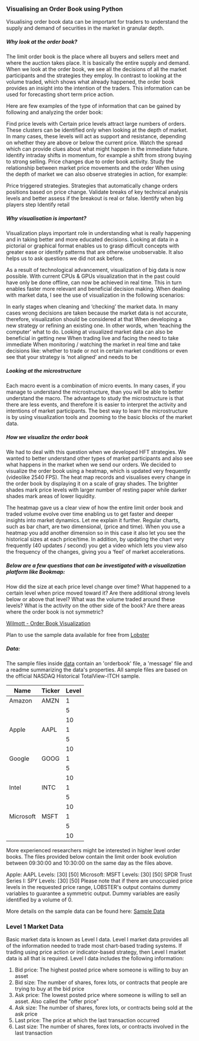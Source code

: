 ### Visualising an Order Book using Python

Visualising order book data can be important for traders to understand the supply and demand of securities in the market in granular depth.

##### Why look at the order book?

The limit order book is the place where all buyers and sellers meet and where the auction takes place. It is basically the entire supply and demand. When we look at the order book, we see all the decisions of all the market participants and the strategies they employ. In contrast to looking at the volume traded, which shows what already happened, the order book provides an insight into the intention of the traders. This information can be used for forecasting short term price action.

Here are few examples of the type of information that can be gained by following and analyzing the order book:

Find price levels with Certain price levels attract large numbers of orders. These clusters can be identified only when looking at the depth of market. In many cases, these levels will act as support and resistance, depending on whether they are above or below the current price.
Watch the spread which can provide clues about what might happen in the immediate future.
Identify intraday shifts in momentum, for example a shift from strong buying to strong selling.
Price changes due to order book activity. Study the relationship between market price movements and the order
When using the depth of market we can also observe strategies in action, for example:

Price triggered strategies. Strategies that automatically change orders positions based on price change.
Validate breaks of key technical analysis levels and better assess if the breakout is real or false.
Identify when big players step
Identify retail

##### Why visualisation is important?

Visualization plays important role in understanding what is really happening and in taking better and more educated decisions. Looking at data in a pictorial or graphical format enables us to grasp difficult concepts with greater ease or identify patterns that are otherwise unobservable. It also helps us to ask questions we did not ask before.

As a result of technological advancement, visualization of big data is now possible. With current CPUs & GPUs visualization that in the past could have only be done offline, can now be achieved in real time. This in turn enables faster more relevant and beneficial decision making. When dealing with market data, I see the use of visualization in the following scenarios:

In early stages when cleaning and ‘checking’ the market data. In many cases wrong decisions are taken because the market data is not accurate, therefore, visualization should be considered at that
When developing a new strategy or refining an existing one. In other words, when ‘teaching the computer’ what to do. Looking at visualized market data can also be beneficial in getting new
When trading live and facing the need to take immediate
When monitoring / watching the market in real time and take decisions like: whether to trade or not in certain market conditions or even see that your strategy is ‘not aligned’ and needs to be

##### Looking at the microstructure

Each macro event is a combination of micro events. In many cases, if you manage to understand the microstructure, than you will be able to better understand the macro. The advantage to study the microstructure is that there are less events, and therefore it is easier to interpret the activity and intentions of market participants. The best way to learn the microstructure is by using visualization tools and zooming  to the basic blocks of the market data.

##### How we visualize the order book

We had to deal with this question when we developed HFT strategies. We wanted to better understand other types of market participants and also see what happens in the market when we send our orders. We decided to visualize the order book using a heatmap, which is updated very frequently (video­like 25­40 FPS). The heat map records and visualises every change in the order book by displaying it on a scale of gray shades. The brighter shades mark price levels with larger number of resting paper while darker shades mark areas of lower liquidity.

The heatmap gave us a clear view of how the entire limit order book and traded volume evolve over time enabling us to get faster and deeper insights into market dynamics. Let me explain it further. Regular charts, such as bar chart, are two dimensional, (price and time). When you use a heatmap you add another dimension so in this case it also let you see the historical sizes at each price/time. In addition, by updating the chart very frequently (40 updates / second) you get a video which lets you view also the frequency of the changes, giving you a ‘feel’ of market accelerations.


##### Below are a few questions that can be investigated with a visualization platform like Bookmap:

How did the size at each price level change over time?
What happened to a certain level when price moved toward it?
Are there additional strong levels below or above that level?
What was the volume traded around these levels?
What is the activity on the other side of the book? Are there areas where the order book is not symmetric?

[Wilmott - Order Book Visualization](https://wilmott.com/order-book-visualization/)

Plan to use the sample data available for free from [Lobster](https://lobsterdata.com/info/DataSamples.php)

##### Data:

The sample files inside [data](../data/ ) contain an 'orderbook' file, a 'message' file and a readme summarizing the data's properties. All sample files are based on the official NASDAQ Historical TotalView-ITCH sample.

| Name | Ticker | Level |
|--------|---------|-----|
|Amazon|AMZN|1|
|||5|
|||10|
|Apple|AAPL|1|
|||5|
|||10|
|Google|GOOG|1|
|||5|
|||10|
|Intel|INTC|1|
|||5|
|||10|
|Microsoft|MSFT|1|
|||5|
|||10|


More experienced researchers might be interested in higher level order books. The files provided below contain the limit order book evolution between 09:30:00 and 10:30:00 on the same day as the files above.

Apple:  AAPL  Levels: [30] [50]
Microsoft:  MSFT  Levels: [30] [50]
SPDR Trust Series I: SPY  Levels: [30] [50]
Please note that if there are unoccupied price levels in the requested price range, LOBSTER's output contains dummy variables to guarantee a symmetric output. Dummy variables are easily identified by a volume of 0.

More details on the sample data can be found here: [Sample Data](https://lobsterdata.com/info/DataSamples.php)


### Level 1 Market Data
Basic market data is known as Level I data. Level I market data provides all of the information needed to trade most chart-based trading systems. If trading using price action or indicator-based strategy, then Level I market data is all that is required. Level I data includes the following information:

1. Bid price: The highest posted price where someone is willing to buy an asset
2. Bid size: The number of shares, forex lots, or contracts that people are trying to buy at the bid price
3. Ask price: The lowest posted price where someone is willing to sell an asset. Also called the "offer price"
4. Ask size: The number of shares, forex lots, or contracts being sold at the ask price
5. Last price: The price at which the last transaction occurred
6. Last size: The number of shares, forex lots, or contracts involved in the last transaction
